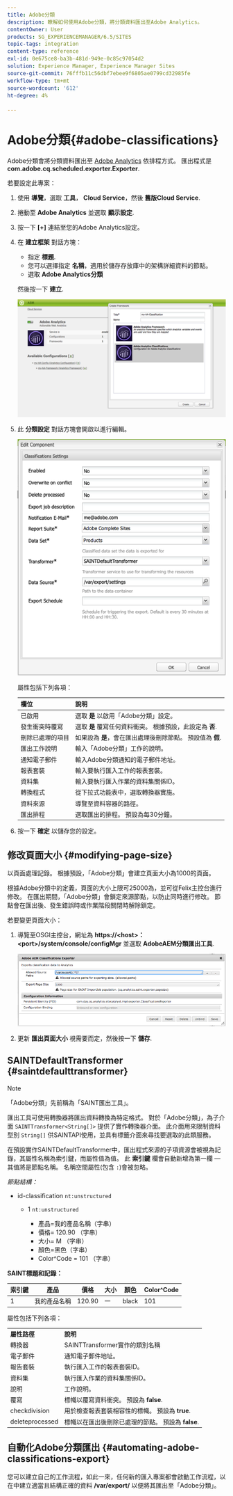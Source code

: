 ```yaml
---
title: Adobe分類
description: 瞭解如何使用Adobe分類，將分類資料匯出至Adobe Analytics。
contentOwner: User
products: SG_EXPERIENCEMANAGER/6.5/SITES
topic-tags: integration
content-type: reference
exl-id: 0e675ce8-ba3b-481d-949e-0c85c97054d2
solution: Experience Manager, Experience Manager Sites
source-git-commit: 76fffb11c56dbf7ebee9f6805ae0799cd32985fe
workflow-type: tm+mt
source-wordcount: '612'
ht-degree: 4%

---
```


# Adobe分類{#adobe-classifications}

Adobe分類會將分類資料匯出至 [Adobe Analytics](/help/sites-administering/adobeanalytics.md) 依排程方式。 匯出程式是 **com.adobe.cq.scheduled.exporter.Exporter**.

若要設定此專案：

1. 使用 **導覽**，選取 **工具**， **Cloud Service**，然後 **舊版Cloud Service**.
1. 捲動至 **Adobe Analytics** 並選取 **顯示設定**.
1. 按一下 **[+]** 連結至您的Adobe Analytics設定。

1. 在 **建立框架** 對話方塊：

   * 指定 **標題**.
   * 您可以選擇指定 **名稱**，適用於儲存存放庫中的架構詳細資料的節點。
   * 選取 **Adobe Analytics分類**

   然後按一下 **建立**.

   ![建立框架對話方塊](assets/aa-25.png)

1. 此 **分類設定** 對話方塊會開啟以進行編輯。

   ![分類設定對話方塊](assets/aa-classifications-settings.png)

   屬性包括下列各項：

   | **欄位** | **說明** |
   |---|---|
   | 已啟用 | 選取 **是** 以啟用「Adobe分類」設定。 |
   | 發生衝突時覆寫 | 選取 **是** 覆寫任何資料衝突。 根據預設，此設定為 **否**. |
   | 刪除已處理的項目 | 如果設為 **是**，會在匯出處理後刪除節點。 預設值為 **假**. |
   | 匯出工作說明 | 輸入「Adobe分類」工作的說明。 |
   | 通知電子郵件 | 輸入Adobe分類通知的電子郵件地址。 |
   | 報表套裝 | 輸入要執行匯入工作的報表套裝。 |
   | 資料集 | 輸入要執行匯入作業的資料集關係ID。 |
   | 轉換程式 | 從下拉式功能表中，選取轉換器實施。 |
   | 資料來源 | 導覽至資料容器的路徑。 |
   | 匯出排程 | 選取匯出的排程。 預設為每30分鐘。 |

1. 按一下 **確定** 以儲存您的設定。

## 修改頁面大小 {#modifying-page-size}

以頁面處理記錄。 根據預設，「Adobe分類」會建立頁面大小為1000的頁面。

根據Adobe分類中的定義，頁面的大小上限可25000為，並可從Felix主控台進行修改。 在匯出期間，「Adobe分類」會鎖定來源節點，以防止同時進行修改。 節點會在匯出後、發生錯誤時或作業階段關閉時解除鎖定。

若要變更頁面大小：

1. 導覽至OSGI主控台，網址為 **https://&lt;host>：&lt;port>/system/console/configMgr** 並選取 **AdobeAEM分類匯出工具**.

   ![aa-26](assets/aa-26.png)

1. 更新 **匯出頁面大小** 視需要而定，然後按一下 **儲存**.

## SAINTDefaultTransformer {#saintdefaulttransformer}

>[!NOTE]
>
>「Adobe分類」先前稱為「SAINT匯出工具」。

匯出工具可使用轉換器將匯出資料轉換為特定格式。 對於「Adobe分類」，為子介面 `SAINTTransformer<String[]>` 提供了實作轉換器介面。 此介面用來限制資料型別 `String[]` 供SAINTAPI使用，並具有標籤介面來尋找要選取的此類服務。

在預設實作SAINTDefaultTransformer中，匯出程式來源的子項資源會被視為記錄，其屬性名稱為索引鍵，而屬性值為值。 此 **索引鍵** 欄會自動新增為第一欄 — 其值將是節點名稱。 名稱空間屬性(包含 `:`)會被忽略。

*節點結構：*

* id-classification `nt:unstructured`

   * 1 `nt:unstructured`

      * 產品=我的產品名稱（字串）
      * 價格= 120.90 （字串）
      * 大小= M （字串）
      * 顏色=黑色（字串）
      * Color^Code = 101 （字串）

**SAINT標題和記錄：**

| **索引鍵** | **產品** | **價格** | **大小** | **顏色** | **Color^Code** |
|---|---|---|---|---|---|
| 1 | 我的產品名稱 | 120.90 | 一 | black | 101 |

屬性包括下列各項：

<table>
 <tbody>
  <tr>
   <td><strong>屬性路徑</strong></td>
   <td><strong>說明</strong></td>
  </tr>
  <tr>
   <td>轉換器</td>
   <td>SAINTTransformer實作的類別名稱</td>
  </tr>
  <tr>
   <td>電子郵件</td>
   <td>通知電子郵件地址。</td>
  </tr>
  <tr>
   <td>報告套裝</td>
   <td>執行匯入工作的報表套裝ID。 </td>
  </tr>
  <tr>
   <td>資料集</td>
   <td>執行匯入作業的資料集關係ID。 </td>
  </tr>
  <tr>
   <td>說明</td>
   <td>工作說明。 <br /> </td>
  </tr>
  <tr>
   <td>覆寫</td>
   <td>標幟以覆寫資料衝突。 預設為 <strong>false</strong>.</td>
  </tr>
  <tr>
   <td>checkdivision</td>
   <td>用於檢查報表套裝相容性的標幟。 預設為 <strong>true</strong>.</td>
  </tr>
  <tr>
   <td>deleteprocessed</td>
   <td>標幟以在匯出後刪除已處理的節點。 預設為 <strong>false</strong>.</td>
  </tr>
 </tbody>
</table>

## 自動化Adobe分類匯出 {#automating-adobe-classifications-export}

您可以建立自己的工作流程，如此一來，任何新的匯入專案都會啟動工作流程，以在中建立適當且結構正確的資料 **/var/export/** 以便將其匯出至「Adobe分類」。
